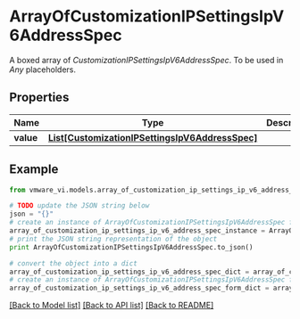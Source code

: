 # ArrayOfCustomizationIPSettingsIpV6AddressSpec

A boxed array of *CustomizationIPSettingsIpV6AddressSpec*. To be used in *Any* placeholders. 

## Properties
Name | Type | Description | Notes
------------ | ------------- | ------------- | -------------
**value** | [**List[CustomizationIPSettingsIpV6AddressSpec]**](CustomizationIPSettingsIpV6AddressSpec.md) |  | 

## Example

```python
from vmware_vi.models.array_of_customization_ip_settings_ip_v6_address_spec import ArrayOfCustomizationIPSettingsIpV6AddressSpec

# TODO update the JSON string below
json = "{}"
# create an instance of ArrayOfCustomizationIPSettingsIpV6AddressSpec from a JSON string
array_of_customization_ip_settings_ip_v6_address_spec_instance = ArrayOfCustomizationIPSettingsIpV6AddressSpec.from_json(json)
# print the JSON string representation of the object
print ArrayOfCustomizationIPSettingsIpV6AddressSpec.to_json()

# convert the object into a dict
array_of_customization_ip_settings_ip_v6_address_spec_dict = array_of_customization_ip_settings_ip_v6_address_spec_instance.to_dict()
# create an instance of ArrayOfCustomizationIPSettingsIpV6AddressSpec from a dict
array_of_customization_ip_settings_ip_v6_address_spec_form_dict = array_of_customization_ip_settings_ip_v6_address_spec.from_dict(array_of_customization_ip_settings_ip_v6_address_spec_dict)
```
[[Back to Model list]](../README.md#documentation-for-models) [[Back to API list]](../README.md#documentation-for-api-endpoints) [[Back to README]](../README.md)


